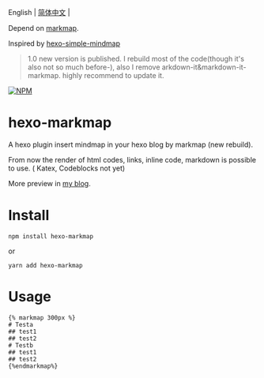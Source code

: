 English
| [简体中文](https://github.com/MaxChang3/hexo-markmap/blob/main/README.md) |

Depend on [markmap](https://github.com/gera2ld/markmap).

Inspired by [hexo-simple-mindmap](https://github.com/HunterXuan/hexo-simple-mindmap)

> 1.0 new version is published. I rebuild most of the code(though it's also not so much before-), also I remove arkdown-it&markdown-it-markmap. highly recommend to update it.

[![NPM](https://nodei.co/npm/hexo-markmap.png)](https://nodei.co/npm/hexo-markmap/)

# hexo-markmap
A hexo plugin insert mindmap in your hexo blog by markmap (new rebuild).

From now the render of html codes, links, inline code, markdown is possible to use. ( Katex, Codeblocks not yet)

More preview in [my blog](https://zhangmaimai.com/2021/02/23/hexo-mindmap-plugin/).

# Install
```
npm install hexo-markmap
```
or
```
yarn add hexo-markmap
```

# Usage 
```
{% markmap 300px %}
# Testa
## test1
## test2
# Testb
## test1
## test2
{%endmarkmap%}
```
